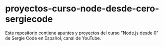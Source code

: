 # proyectos-curso-node-desde-cero-sergiecode
Este repositorio contiene apuntes y proyectos del curso "Node.js desde 0" de Sergie Code en Español, canal de YouTube.
